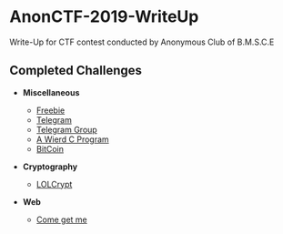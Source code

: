 # AnonCTF-2019-WriteUp
Write-Up for CTF contest conducted by Anonymous Club of B.M.S.C.E 

## Completed Challenges


* **Miscellaneous**
    - [Freebie](Miscellaneous/Freebie)
    - [Telegram](Miscellaneous/Telegram)
    - [Telegram Group](Miscellaneous/Telegram_Group)  
    - [A Wierd C Program](Miscellaneous/A_Wierd_C_Program)
    - [BitCoin](Miscellaneous/BitCoin)

* **Cryptography**
    - [LOLCrypt](Cryptography/LOLCrypt)
   
* **Web**
    - [Come get me](Web)
